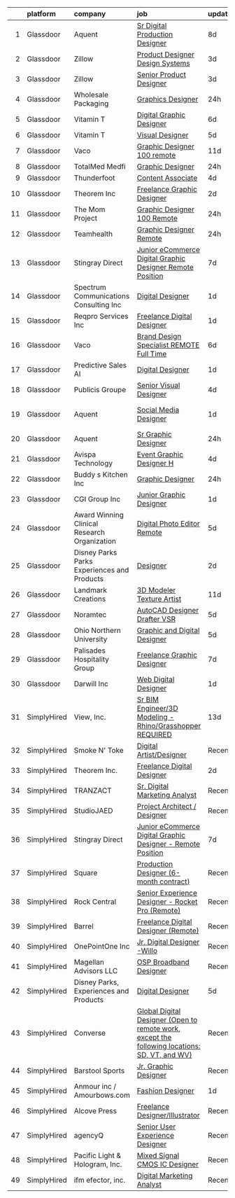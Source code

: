 

|    | platform    | company                                      | job                                                                                                                                                                                                                                                                                                                                                                                                                                                                                                                                                                                                                                                                                                                                                                                                                                                                                                                                                                                                                                                                                                                                                                                                                                                                  | update_time   | location             |
|---:|:------------|:---------------------------------------------|:---------------------------------------------------------------------------------------------------------------------------------------------------------------------------------------------------------------------------------------------------------------------------------------------------------------------------------------------------------------------------------------------------------------------------------------------------------------------------------------------------------------------------------------------------------------------------------------------------------------------------------------------------------------------------------------------------------------------------------------------------------------------------------------------------------------------------------------------------------------------------------------------------------------------------------------------------------------------------------------------------------------------------------------------------------------------------------------------------------------------------------------------------------------------------------------------------------------------------------------------------------------------|:--------------|:---------------------|
|  1 | Glassdoor   | Aquent                                       | [Sr  Digital Production Designer](https://www.glassdoor.com/partner/jobListing.htm?pos=130&ao=1110586&s=58&guid=00000181661f7aeab3fd7341fde3d67c&src=GD_JOB_AD&t=SR&vt=w&cs=1_deea4f3f&cb=1655275748550&jobListingId=1007921832998&cpc=9908D8D4413DBB8A&jrtk=3-0-1g5j1uurhpuuk801-1g5j1uurtii1m800-953cc05058cef521--6NYlbfkN0DMrcEu7yrtATojKJA7cEzGQ3FdRGWLh0CZQInL4ECGI9gD0Wolx9R2EDT7B77c2cSb21UpoZIp8N53jYO_X-sSQvxVN15ojehJN1dVXpIldGr5a5B4sQnNzRre_48jY5vF8_KyfYTpC8Qcjd7G56_hyQ0vkT-j6NlD90R3eOHYbwLNBhELoLmIJ6mpASvju9PAM1KRBznGstMY89GfoNNMJnYufPQfHZUmhqFEGnn5UryuFHeOisyN56IQ7vy_5SpS8gF8EGFPTUa4__ctF_Pjv02cgjuY9pSYl20pncfVBn2p4qFdMmG_K5bZlq4Qcli7H_aHI79ABa6EHSOND3bUtJpQ8p3scMplxQhlOiz001UnFLdKiXJnwUhYAPXHtgVAQFVHdgBwgfz4-CqxPBgTxMu7BHoLiL9CvrYnjz5WBCS3C_cUnv3wYCVHv1mnkjX2YZRs4ietVQ%3D%3D)                                                                                                                                                                                                                                                                                                                                                                                                                                                    | 8d            | Remote               |
|  2 | Glassdoor   | Zillow                                       | [Product Designer  Design Systems](https://www.glassdoor.com/partner/jobListing.htm?pos=115&ao=1110586&s=58&guid=00000181661f7aeab3fd7341fde3d67c&src=GD_JOB_AD&t=SR&vt=w&cs=1_0d92ec69&cb=1655275748548&jobListingId=1007933236075&cpc=F41FEAB56D215062&jrtk=3-0-1g5j1uurhpuuk801-1g5j1uurtii1m800-011a0893a918b1fb--6NYlbfkN0ANMurRYyPEXg08u6OamUd1Mvhk-zhFSGYIZgoJR86UvYL2v6MoUqae-sD5DnU21vo-KQkrM1-nxrgMu7ZC1V04tRcmIkM-s_SFYAMQ6S9JoXSA-FQh8VsK8KsKvvcxWmpJgU6E_bbF80Dim6t-LQronB_Oj0OoKqQszjyeh9vu0g55aD6uH4KAWDOBwfVVZF0I5hsfycl0ZxBrBxvh5xjVKs-LwfxDDaO3GCN5S791FrLPyQQ3u5KeNOzD5LnLTNEr17hGjPipGD7rgGxr5loaj8gOBfwD6bRR9R9XDD6PYSB-ncFmwfuHDteyDC4kI9g4P-1wPIjSY15nahT33-_wEwo--xU4yRnDgWeBU-6FJlwV3019faJS-ht5qrnYsQPMfpXROEQEhDU_ybMSUgDoer7PygIQWsbMWy3j-wdGUP2mvpGZJJqV-aiBM-QghVcsj2kOxhY4hV5ara-MLttaQ5jpqtdwkSZS5wb4iNllaGWn_1DbNYxTINL380auogKlIKWujX7NA9wDR6_9ElaEly4Yma2-mB2ZE8tDSnRPIXFZV3dMN9P1o_sstDJp_1It9v1jUmpHJRwBemFGdLaj51YNjprUlOVpne-jYvWmKZkZA7-q34IdowOkG6pZfJXJHe33IZrcrj8Vz0r-SE0yZxj_D4n4kmiC01FJ1z12LDNj7cq6CPoEuvez_o2M-ZWV-xez0RkJ7FfBea4ruwTK2afSESGD0gamwZ_cTi1MIh2HN9-zk4XK3mAb4vaa_lSjln5ED45yLYskSDfkFiTyQ10TJ0QKTMFtSo-Bz4LeTyHE6WLOhho8oTb1JMNTnVi43uPRFVuWdjTpG30BKo4D95MYkg379ANo3x_dUZI-9kkNSBdkiDTdTeGyr8AqYPU%3D) | 3d            | Remote               |
|  3 | Glassdoor   | Zillow                                       | [Senior Product Designer](https://www.glassdoor.com/partner/jobListing.htm?pos=106&ao=1110586&s=58&guid=00000181661f7aeab3fd7341fde3d67c&src=GD_JOB_AD&t=SR&vt=w&cs=1_328eb6f9&cb=1655275748546&jobListingId=1007933236055&cpc=334ABAF5D42DC775&jrtk=3-0-1g5j1uurhpuuk801-1g5j1uurtii1m800-e496e8acc40d5a6a--6NYlbfkN0ANMurRYyPEXg08u6OamUd1Mvhk-zhFSGYIZgoJR86UvYL2v6MoUqae-sD5DnU21vo-KQkrM1-nxigulcVUp6UcYl08yI5UdNRZZIoboFgVCXFZH-Ur5VCCM-kHCbgkC536mMNcJpfMsoDbDUXEuuapVQkZvN0gLXl-tXLlhyovmK0CKcvIg3DHlqc27iWeisj-E4QDW0CMXl3vfXQ8QDJLfBI6KCiEBsPUsYLN6C0bvWPV0H8MjZoL3fNHDXIpu3psm83ohbaiGTM68rhzfzYV3hXv0cF8zapL23mXHhJYqqcdLu-1_PcA8GsxZld2a3AngU5ukqEzmeIYjHMr1XwJ9RbWxvHqdyxz9qseuESrUUlH-VaNU1L9a4yjxA2g0izxt5PFauXQD43i1AxZgOzmBwsNy5FR6P9zu-vZ_JXBJxXEiCy2oJ4D0F1TZ2T_L7EkJTQfHom9IIJj0SO6AS5IaWjlZihzOB_GKSeda4wDnTq4r_ZESKE0KzELR7bnK0Y4g7voiTqPwRUFwX-iMrKIj9fSEAtpFuJWkcoJJBP80zc1Fx0JEANzPupXK5lUELzPX1PcCahyU-YI4qEji-1Osl93at51ycGuCOkBRZxy6o8zXq9n33WvnToLAGKCiT8ODDlyXGwZ8CYO9MqjPnj6QnL04s4c7Oe58dYALfadIf5gqS2Jmtwl7o_NkERI6i5Dd9YJnhbQ-ea0zMTw0lXi7PfLOAsw-tL6WFsji7ig3n3fvQbgUeMkagHitgTmXyvawnQcZ3iwQ9N-n2hed0jRED_B7TfN9qOjMNwkRQn17GxYl5Icf0f0K_dWK8OfY_x4vTNzDT5l8lRMrlkMl_Dp9tCPwmcqHr4FgMOjpLS1pOxBgRp7Wl3bhfOd_DTpWOU%3D)          | 3d            | Remote               |
|  4 | Glassdoor   | Wholesale Packaging                          | [Graphics Designer](https://www.glassdoor.com/partner/jobListing.htm?pos=104&ao=1110586&s=58&guid=00000181661f7aeab3fd7341fde3d67c&src=GD_JOB_AD&t=SR&vt=w&ea=1&cs=1_f0e9e5a3&cb=1655275748546&jobListingId=1007940301707&cpc=71D4EE06E32D485A&jrtk=3-0-1g5j1uurhpuuk801-1g5j1uurtii1m800-503a9bff55137306--6NYlbfkN0Awap0Ss84xjr4PbLTh_lSRWQtTfyWQ47DnEpNBoAF8LcXbi7sanRT1iM2Na1uhNmpVQkHIfSm2aIfhJKCfeRz63ehLNgn1dbfzJgs5ZXxEd47M496KQAfIWxNdOOl2B9K_QO6xwIyoameBNrWcXHJp59sPOQEpAhfUVzcnbXiy0w_PIxGYYqel0APBBNcalO7K4GFnuSF-4VTTrMvuPTebzu8ydnnsjXwLQn2_9M6FjXuPtkcTlmoE-OwB6p5qFGJN0ZL9Xcqc5WWTVwnD9B_RaT2rzBjrbP6vrt0IIjHfW9tJqYncrHtBACC9gLIEuuvNJVUSjQZSpq3ikUfJ53yUNyzOigYtiRDj_A66KShQ8EgM3S2hqQRPU0CsJBwigBZWg44fMRKraemPUlRA8tf946fIcBVkYRo7hx4Y4Yylji8lg4WeLnpSHLa8Kma25ijgXTz7PEUmOL-iOXRj-ix3_1n783VXNnFm1oWyLykiakU28PYV_2yAfJoPUggxkW2t5DSxUNSavQ%3D%3D)                                                                                                                                                                                                                                                                                                                                                                                             | 24h           | Newark, NJ           |
|  5 | Glassdoor   | Vitamin T                                    | [Digital Graphic Designer](https://www.glassdoor.com/partner/jobListing.htm?pos=125&ao=1110586&s=58&guid=00000181661f7aeab3fd7341fde3d67c&src=GD_JOB_AD&t=SR&vt=w&cs=1_20cccc1b&cb=1655275748549&jobListingId=1007926724963&cpc=6FC5BA77C9A4CD78&jrtk=3-0-1g5j1uurhpuuk801-1g5j1uurtii1m800-fdb8f021593cc339--6NYlbfkN0DMrcEu7yrtATojKJA7cEzGQ3FdRGWLh0CZQInL4ECGI6k5tN82kdM0OKoro5eXmjo0IbV3G3UhsV3k-CkeXa2jzG2OxlfFQOoSKPVr0mipQSu4LFwQStj2nF61fQ7ALeaZ1mF2o0i_3JOCXh220w8xlFybB9KhHIC2zteJebeLt58Il5e_Lnz-1u977tURavXi6ioWhu5Dxg95OCc6u-b69Ae4De_quWMWlidPpC3jyF57wgDZ9_YN4MUCmvYkTMlIttjwB4oOC4Ccdxi3Rblfq86Hrx593zaEueu0dPdrLaLR5O1OaUaWeOKwazJq6B8e9FBuSCd3GywF01hVnJF3iY4wJ65f43R6AC6URhtGd5H8-a3ypXfaGi59w172eCeeJ-XsfVCLqxoXGtum6YlK5WEHLpVAmB81XsUUnTdhVkyzjnp2pqOnDC-V0M5rcB9E7l1juhY4i2S7F0lmNJkrwQGw9RmVKvo%3D)                                                                                                                                                                                                                                                                                                                                                                                                                                         | 6d            | Remote               |
|  6 | Glassdoor   | Vitamin T                                    | [Visual Designer](https://www.glassdoor.com/partner/jobListing.htm?pos=129&ao=1110586&s=58&guid=00000181661f7aeab3fd7341fde3d67c&src=GD_JOB_AD&t=SR&vt=w&cs=1_abea3189&cb=1655275748550&jobListingId=1007930527459&cpc=AC285F3A3ECA6BB0&jrtk=3-0-1g5j1uurhpuuk801-1g5j1uurtii1m800-d8519498b4b33cf0--6NYlbfkN0DMrcEu7yrtATojKJA7cEzGQ3FdRGWLh0CZQInL4ECGI6k5tN82kdM0OKoro5eXmjoTMWZIbl7u2w_3G-0AgWkK9o28OK6nRRyVfT9Ik7OyxkBbbX_YtSkQ1NRnnViWIZLe2vf2pEFm46jGvQJq7AavDzn6CZotzY1UBBCFdcw8wRsxFeaUqF_MyZzAlhfZzWcw1ofYbbMjSvoEYWqKxUV-BSKxiZDnw6uqncjB9FKahrh-1axTBa28xb5rV2Aammsqwy1fLbYHtyudJ1atxdauzipZqGnvz3fScumE-AtKhlzZCjru_Lb5tJB9fq9fmXlknoSV8_aMqVxfe23-zm_ygUjuzpRaAfJE91Ozx2oQXqsDkesJ75LdNoHfUFYzZzWPYNIjjXpgSzDZe9M1LQP37brHrLTL1j_YyWaPxSwhn-yp0aMbYvlT3oedbkrRQ0XKC8f0wPFgUBoNdy8uG4Bt)                                                                                                                                                                                                                                                                                                                                                                                                                                                                | 5d            | Remote               |
|  7 | Glassdoor   | Vaco                                         | [Graphic Designer   100  remote](https://www.glassdoor.com/partner/jobListing.htm?pos=122&ao=1110586&s=58&guid=00000181661f7aeab3fd7341fde3d67c&src=GD_JOB_AD&t=SR&vt=w&ea=1&cs=1_d620e651&cb=1655275748549&jobListingId=1007916376483&cpc=8795CF9063CD573D&jrtk=3-0-1g5j1uurhpuuk801-1g5j1uurtii1m800-08f28e733b05aaab--6NYlbfkN0D_sybMACCpf9B-677oK5j6rPldVB6BlrVvFjO_o-GJZbzuF-qh4PxErFUqfUsv_6vhl0jY5Q-yQPH-iHKHcp_XDbJBS22ZwItoKejFa_j4izDEiupumHMXEFJCGUZZEOt2d_BvevA5K6Uc0H9mlJj2RyN6QL_iHcfzLqKw589fVrR8pTihbEaeP70vSMdkvnVlj5EGyfO53Su2O_U0u8GCPeHIagN3opdxC4oXcE4prN5ABDebBkHw58M7rY0IPcN8m6rNcv2IQN5YmP4o_TwtBYEaEM6kZ38nnRuva0l_yxhslG2QR25OZt4-hNNGPVSWYQY2yObSMGkH2XSkKfVGfkYeYs9Ph7iH63RcJCiNst6Shk_iiz6ei_Qe40esLpvMu5JmxQXdOdakjkZZaUJd1hd5UabLnty2twCEIAyNTergVuO8hGPu4460Ec2C1fy3Pt3NB5K9J8M9XMrjRU3bQP91AsDkrgaavm6rVkF4KpIua5t9blnixMR1Ladsg-XnJ0KAN5Spqi0yJojxzjdjVnKmdCOUD2rnlRa_qtg1KA%3D%3D)                                                                                                                                                                                                                                                                                                                                                | 11d           | Atlanta, GA          |
|  8 | Glassdoor   | TotalMed Medfi                               | [Graphic Designer](https://www.glassdoor.com/partner/jobListing.htm?pos=127&ao=1110586&s=58&guid=00000181661f7aeab3fd7341fde3d67c&src=GD_JOB_AD&t=SR&vt=w&ea=1&cs=1_6c66af71&cb=1655275748550&jobListingId=1007940051033&cpc=451933188B21919D&jrtk=3-0-1g5j1uurhpuuk801-1g5j1uurtii1m800-57ade0afddec43c2--6NYlbfkN0CAbsJB8bju6vp3YzCtcC1o6rQ0eFO1yXn-OHpoI-lP0DaRmu6MITyG7eKv3cg2fC58nFXxunZApxZ8Er_MhaQ4nh7YNu7PvKtkBoJN71Va4D8t95l-CLIuEZDaCK1twhlCeDthrxOZtod5KNkAY60id_jRRrCE0XLa39qPXNpYbUgVKukzl9qTTE37NuC1z0dPsZQJHvQ_1-DyFIC8ERV_MN0En9VVrrw6izOA8pFtWzgVZwdJAuKsUvCMqW8DbRhwBK9wq8tmuMEO906Xxr_IdVZq9cbWJdQQVB5ycqCoSHEWoDi55u6aklpPNhy5YV-8D4jMvjiNu106YRoEUv8gtwAut0WGJ0qt2KqZRjjqmiW7959S_5Oawyr5E7569wYKNMBeCHfOR2rHeirvHqYKniZpaUflU5yVToOiCvSSprXKazTOVdaqLkCfgQ_IBh_i-SfhyezYxvPb-xON2SAsim-xusMbgVuGAPIIEinLDGiooWFHBS5RTv3cJlqTtyPW8kmBJ_cCYQ%3D%3D)                                                                                                                                                                                                                                                                                                                                                                                              | 24h           | Metairie, LA         |
|  9 | Glassdoor   | Thunderfoot                                  | [Content Associate](https://www.glassdoor.com/partner/jobListing.htm?pos=118&ao=1110586&s=58&guid=00000181661f7aeab3fd7341fde3d67c&src=GD_JOB_AD&t=SR&vt=w&cs=1_edc1f60f&cb=1655275748548&jobListingId=1007931841418&cpc=AC285F3A3ECA6BB0&jrtk=3-0-1g5j1uurhpuuk801-1g5j1uurtii1m800-62f42ef99e2d38b9--6NYlbfkN0DADIrViP-jcLMruqjCgkvMksueoTQ5-MUjT6nkJ8WHHdfoPgZB6Geja9A4u2Yji6lcFMqFLd8fExCsSiUyIRb47MsFWqj5NDnXeLDlux2ExDbBztpkOtE771d-PUwHTXJtTg7gkEnKJDfWUSMCYFV6oWrbUYPOWiIu-O-6xKaqZY8HGOxVkujxwiPlWUjjADVc2B67wem-KjUTaSNMrXKzj83jyKPNjkUI0n2EQq1ldzaqEL6fLED6ECEHmzBJdOqwQSt0AsmTpY5FNqicoFIripqDwHeiaRL1Ql0Kvanu5W80RV0xc0G_gWxdlNKiwoq14xlBeo-BJi_xaRf0nmqg2YtsNIvl_yS4Bmpdv7TfTwzS62KJCvIQtvXNJM6x1QDCEnle-kvTfuPvb9OIvchzWU_YiAjmiIf2DHE7ZgsoL3a9jGUMWu5XL2JhdWQutwcvoww9hirvcWM755RbYmFc-LZkhMDJIaWCW4jU-IFs-ASgg9mZZTWf5j1J9X4lF59bwTA_Y2Ksr95klyUyKq-5)                                                                                                                                                                                                                                                                                                                                                                                              | 4d            | Remote               |
| 10 | Glassdoor   | Theorem Inc                                  | [Freelance Graphic Designer](https://www.glassdoor.com/partner/jobListing.htm?pos=109&ao=1110586&s=58&guid=00000181661f7aeab3fd7341fde3d67c&src=GD_JOB_AD&t=SR&vt=w&ea=1&cs=1_9aa1faf3&cb=1655275748547&jobListingId=1007933778137&cpc=654405A9B1E0A9F5&jrtk=3-0-1g5j1uurhpuuk801-1g5j1uurtii1m800-c6f76b686089fad8--6NYlbfkN0AFW8_jy3Exud-3yScDe6C_gOnco_vY6PGUfytLF_4d6EkTCpOAWV-CrHKoiYYLwIqg1l_gI_lcE6Sgc6Z0AbUcjp9OM2Gim2qbKXCOcZaAhiPME1DQ2wZs7zWrQyxgM_WwQXANWvgVEC4Lx131mJzhmPIQ_XinjlxfRdvB2NH3Hgy4UHt9gIwQdv5K2XbsF0UyOIVOJ-8f4PBeDsmDMlmKxSR1MpVUno0Lb1FnXwYGYIBGl1IFUoK2aYzkvoMOqt8fb-QQmSrxxr3aQY9KCzYkn3tdJs0I6-0ndnRzTWnrju-D7Ppkxtlr09I-G7WtKTmGKxK4wHInGmrvkVVSOFynnQ7JqO7Kk34xeWCtShcmf74YfSam8MsYDyYmWvUcbawUwYt8gr8LWQhIj5g3vMY_1wI4G3qVrlABYGg8eyvHpcdtdYIHjY5n4JOkGArTRRDKDXD2r0Xm3fHBGPpVB2HoK9IErhDEaD8rBZMTCqhTqMBm-2-anQQmhiMZSiEbyw8%3D)                                                                                                                                                                                                                                                                                                                                                                                                  | 2d            | Remote               |
| 11 | Glassdoor   | The Mom Project                              | [Graphic Designer  100  Remote ](https://www.glassdoor.com/partner/jobListing.htm?pos=120&ao=1110586&s=58&guid=00000181661f7aeab3fd7341fde3d67c&src=GD_JOB_AD&t=SR&vt=w&cs=1_fd437e6c&cb=1655275748549&jobListingId=1007940424952&cpc=75B6770C194DCF89&jrtk=3-0-1g5j1uurhpuuk801-1g5j1uurtii1m800-ecab62192bda344a--6NYlbfkN0BDp_epf89aHDQhKpPegNJQ_ldQpEFZQsM9OcONMGxWx6pU56EKHF58QjVdAUvn2gWqMEeeReI9LZWLMEOF2Drp28kpDRxzTC8JpuXb68WZBVsK86_8SMZDUkEnb4Icyj636CmhCYply8ksLdatTjfoooIkwx6Oeq26HmdxzVBB4B5r3cNIwOo15xK-zCZaKTMALO3zMVBEMr9l0KEXTgYxuYLdI9kUmWWi68knWvWvVzrq-1jykB3nax25xNLUmhOxm0hmCKoKqG3Xc0D9KrKXZb6p9ys3KWmSXwWM_CywN7gAIbnUwDCFvtdY0XaYiC7BVnv6TyI70_nITsAaSnxtGhRELxu5_UxFjirp4GQLasIijAr3nsy2g1iniW09H2txGja0shsgcersOy1-x6-MNuscwLx_7YrpDcmu0saHD80atGmAlWWomXSD27MJFClGtLrHX0ZEYD9A9a7MurPuYvCWolOdIEsefSJBF7s0VKSAWiJhOLjbF8rMzlfHWZpt5yy2veGWsa7D1gk_Ph-8WsqAC0_l13h0bc9bIa9aPsvGGgOQHYB6JENB_HWPdUQIejD4OuYE_A%3D%3D)                                                                                                                                                                                                                                                                                                                     | 24h           | Remote               |
| 12 | Glassdoor   | Teamhealth                                   | [Graphic Designer   Remote](https://www.glassdoor.com/partner/jobListing.htm?pos=113&ao=1110586&s=58&guid=00000181661f7aeab3fd7341fde3d67c&src=GD_JOB_AD&t=SR&vt=w&cs=1_0e6afca6&cb=1655275748548&jobListingId=1007939772563&cpc=FD1C1DA32C38CFA7&jrtk=3-0-1g5j1uurhpuuk801-1g5j1uurtii1m800-44e5ae7485aa3032--6NYlbfkN0B7JmfrMhpJRSMUlHaLP4NRjF3FJg9cb0WKAV__BHI06IkPPY2OTo0TLZctw764p0EF7EBN3xUex5YquRxeNFP5LFfxTk1sLWOywg3ZNQYw8pyARnZZlMMyR2Q2Qzp228xK0w1E9WbEMa44hiiJaN4k2YgrakggvdLEHOXa6kUBfzfNa5W1-6BwqnoNaWW6_WV34W4Cf1oZkxw06xVkbdtsRFYc9_Qze8re-Tahl11xruiEZibH8Bs4fKdkpQuxYgUpQmEi7qy_aUJVKF3ostoM0mPu3jRQceQ5iX4TtXjbe4GULOdd7aJ8UZdIHI_sozopyN9KEVPfIAvZ0I9Vt5qzli8PkyJMMYdIubGuLigl-lYa194xFhMBUN_tmnnypLSHicwpvVjlZ-2SX6i9m9XdxNO3oVHm7PRMREPvtq03EhZC6iFu7ngwoR6yLUkwFzR_3O_pMntHZF6y9-2xweMfRNvetp-P8Ws2SH-BnHU4TvbZOuw5AxSoUZe2H4NpB1Z792AY2W0oKHcfk4WfIhrjimtOEBvKr59g1FTjA54lx2A4F24SkKHqwLBUlGY3esNEAWoZuZJTVw%3D%3D)                                                                                                                                                                                                                                                                                                                          | 24h           | Remote               |
| 13 | Glassdoor   | Stingray Direct                              | [Junior eCommerce Digital Graphic Designer   Remote Position](https://www.glassdoor.com/partner/jobListing.htm?pos=116&ao=1110586&s=58&guid=00000181661f7aeab3fd7341fde3d67c&src=GD_JOB_AD&t=SR&vt=w&ea=1&cs=1_a37b8676&cb=1655275748549&jobListingId=1007923741709&cpc=451933188B21919D&jrtk=3-0-1g5j1uurhpuuk801-1g5j1uurtii1m800-ca1309b66b79657c--6NYlbfkN0BhFJ8ddqZb8WQY2A-LeqcjzbfYC2yoFcx2RKsEMgWd6jGlCMHeR7ko2nHT3289qBai5XNC1ViXklPT3WNs2_u7ER1JOGWSYvxJxWskRdie3v46bNpVlxKyU1DIVQXhDtzHDF41iu98h4VRwKzPs6k3Veqtu8F_3ZVz8m1fz8iC-3euLieDQOUjgPFw16-zL95J77gHNq724QbgA0NofMC8LnClDutuA2ZVdo24MYByRAzK-oGFUgKKBZGIlgz25iLqh_KuGs-CSxQzv2lqrt1TOSmBfH1uaNh7f1mJRtH8u-SSIFm8pZ3ZscmgZUSx5HU7F0wKoogqxfPzZbz6d29u-jvmyvOK054frDPuHhyK6UgK6B5fR7YHPSiO5rDCIUvJwgMnyq3QHLnnpc7HZ1EObWtbPKmgnoXR5B7gDxGAp7XVi3f3NO4FdQxC8ztOpTKphB86vFNTwQ55d9yc31l7xyxqvA2Nr_aScw3HQ6Cy6H4W2UlIaiakExXvd1fhROwZ2OlT071qm--0el4QP7_d__4LoZD9ZWzpFHsqQPtxXg%3D%3D)                                                                                                                                                                                                                                                                                                                   | 7d            | California           |
| 14 | Glassdoor   | Spectrum Communications   Consulting Inc     | [Digital Designer](https://www.glassdoor.com/partner/jobListing.htm?pos=103&ao=1110586&s=58&guid=00000181661f7aeab3fd7341fde3d67c&src=GD_JOB_AD&t=SR&vt=w&cs=1_51a268ab&cb=1655275748545&jobListingId=1007936882470&cpc=D5E11A5BC695825F&jrtk=3-0-1g5j1uurhpuuk801-1g5j1uurtii1m800-0efd128eb5aed8e0--6NYlbfkN0CEimXm1CJh_E-tHvxPbgZMcbhx6cgdIq9Pr1R0rMl3sU3PcKky83nF7xSMo3nddOn7Ezk0R5wq0xRM4P4Wqw20NJNt1myi9vhduCMlk8eS9Q-2pR7e426Bhv408jU6dwqXU19OX7GZL9-fzLcpxPjkOCfuAbN15nTcseGdJkcZ3XbWz2mdqVvOuzz25VFISDe08s85N8CRkODZvoyu8jArYI1ZtVzsAKrwYSafhbuNFDUehUYgL8xO52Q28UIcz_qUNjS1vF4h_T7ih9b-6XdWs0EwerxBo2cx1QmY_rGLisfR-ZFPy-HlblHPORPymXHb7U9kZ2YbOp4-CAKs_IlBPo35SktjfX3azAWBzVT5cSd-57hM_M45yxbu2juXmG3fJDqlef_qmwbAgmagtaclOwzMl93SAmkdpONzdtwNaLxC7Osgx9e_Q3hcasFD-9006x69F4DiGx0kczXGk1Tqkn7kwRxWB6Td3mN8KsOGeGIDAqaLr6009dnSk2pxYA_1nPzK_tFcDQ%3D%3D)                                                                                                                                                                                                                                                                                                                                                                                                   | 1d            | Chicago, IL          |
| 15 | Glassdoor   | Reqpro Services Inc                          | [Freelance Digital Designer](https://www.glassdoor.com/partner/jobListing.htm?pos=121&ao=1110586&s=58&guid=00000181661f7aeab3fd7341fde3d67c&src=GD_JOB_AD&t=SR&vt=w&ea=1&cs=1_0805c47b&cb=1655275748549&jobListingId=1007936509793&cpc=8795CF9063CD573D&jrtk=3-0-1g5j1uurhpuuk801-1g5j1uurtii1m800-2809ed0dd3dfc043--6NYlbfkN0BgQNY-6EGSodwqTnD--ruyjs70KAjc-sVn4TBkbPXfZNINp6exhM_vKTvQAbBALpc2_iGDvT7qg898YXccEJzx-PlcJWt4TcyvOh-OQqMHVsBOjGYJdfaOvjlyCh4_0qZzMdgX8IXYFt80-NR72RurGj3rFv8OMayZXU-rQHpdx_FoeUValG_IDWMBe4u7KTSPwMWgW7OQOdkCrCeQ7H06PZHTORssneI6HtUXI3taiZjQra65qHRslWJ0fr7GXE_zER5sdSAlHsmIL3FmC6LvKRQlTFSd686BxR5xaJ4BDG692n4OEAJoRQ_qlNwHURsww34nQm5wMxowNlsGGG6nQ1LQ8nifljTcY3fhTM1pWpKX_Qotg_cN0TZr1G1hB8yZ21JHDyVH5HAM3hUrKAG6OSrVc1Lh_TNxqO4r1Oc0l3P3ZrSjCDUdSZbvZ9SNEfhKCW0bhw5nvwqEXJ0ZBAEwN5vs4SObt3nDAZiNI6m7tQNno4KLLTaU)                                                                                                                                                                                                                                                                                                                                                                                                                | 1d            | New York, NY         |
| 16 | Glassdoor   | Vaco                                         | [Brand Design Specialist   REMOTE   Full Time  ](https://www.glassdoor.com/partner/jobListing.htm?pos=126&ao=1110586&s=58&guid=00000181661f7aeab3fd7341fde3d67c&src=GD_JOB_AD&t=SR&vt=w&ea=1&cs=1_5dd60b44&cb=1655275748550&jobListingId=1007926369120&cpc=8795CF9063CD573D&jrtk=3-0-1g5j1uurhpuuk801-1g5j1uurtii1m800-8db624066fad989f--6NYlbfkN0D_sybMACCpf9B-677oK5j6rPldVB6BlrVvFjO_o-GJZbzuF-qh4PxErFUqfUsv_6uWvV2Qzi5qMWJrZ8tieZusIWtdsHB_VYPB58y5ulHZwgZe1ZZq-hbVmFqxb6q7D772AX_I4soEUlkpDCc_zLhQclUY2m0_6tbgxpI5zBOcdYlS5kdTJlRnHFoEvZhNgy0-7zbcev13gjlOny-ZXI497gSafx_P3sa59Ha9p4rDDNttRn4cr71vyjXbMJdaBJwLtKLh5Uuq8AcTmXtDvQAN51qgbl9AJep1Q1MQX3yS7ySjnHTnlQC5yqRfRPDFIf6vyiP5cvi2r0aeVw1ynTOxQ1ttwgh7-zQOKe2f2NM5wXhj9kU5YcLshqPsIjo7KQVe57kKqpr-1tPXTscv3Vo8BkOwScfCkfVqi2PfwX67rteKDVErUQlFuiSIPtFx6mtLLwmElDhdeeCMOp94EFVVPtKimcL-MxSdJPXUcPT1W99mvRGQkOfbqSy-whLlZCcodwVN9Qh5l9GaB2W3ZXGQV59tgTIsyiztp_BrYZ8-7A%3D%3D)                                                                                                                                                                                                                                                                                                                                | 6d            | Atlanta, GA          |
| 17 | Glassdoor   | Predictive Sales AI                          | [Digital Designer](https://www.glassdoor.com/partner/jobListing.htm?pos=101&ao=1110586&s=58&guid=00000181661f7aeab3fd7341fde3d67c&src=GD_JOB_AD&t=SR&vt=w&cs=1_a169cf17&cb=1655275748545&jobListingId=1007936109806&cpc=2D7C0A6E6C3FD466&jrtk=3-0-1g5j1uurhpuuk801-1g5j1uurtii1m800-3d7d0082209389be--6NYlbfkN0CEimXm1CJh_E-tHvxPbgZMcbhx6cgdIq9Pr1R0rMl3sU3PcKky83nFlr7_-N0QMhZoM8KMwa9VSysUJR9MsQy4DZHjAFSZQcPOsxHovme5KBYSach_Q4wWwPlcvZ1qda028uxgHzlNO-Igyq-aPdhIMpP8eep6xW37Zvftt03Hl7StxY5E6jnpkGIaT3HD1xVIC9w73mNDgvhfd4DaexbzuDTtl-9fh7Ti9QqI7ff9od9dJT95vXMMJB9PEZgfRhzuieiM-58kLN6GtdYxDr2MrAWM3CSasjNXfoCFZqB4XQID_GFNgGSwhFMEUGXG6O5lDlKjsKgYyRf2ttM-mc4xI9V86GhmvGKc9qbaGCMHqOgNVR7TdlQkzGuogjDREsWt0GdcAhXU6ane3iVuGADEal4hA_K1I-kDqlSYyj6dOsei1_hrmkdp492EbJTFJsYESbuTqheK6wEEgsz2-E2ZydZeh2stWuegLuMdFy_BxZKdsHJ3S12j8_9-36-kYVIAhKBSebxb8__INHCV4LkmyVa6ME8SealGyjt5uky6BfYpUhh01moVGSLQOzlnLZaUir_9CCJa_Q%3D%3D)                                                                                                                                                                                                                                                                                                                                   | 1d            | Chicago, IL          |
| 18 | Glassdoor   | Publicis Groupe                              | [Senior Visual Designer](https://www.glassdoor.com/partner/jobListing.htm?pos=119&ao=1110586&s=58&guid=00000181661f7aeab3fd7341fde3d67c&src=GD_JOB_AD&t=SR&vt=w&cs=1_52cfa970&cb=1655275748548&jobListingId=1007931990830&cpc=B076152010A3B66C&jrtk=3-0-1g5j1uurhpuuk801-1g5j1uurtii1m800-200b0b7e09093512--6NYlbfkN0D_XFSRfOpY7hhzl86VUrgfgdzYRVdqdkK81Ka1OFk9uvbkATakQEdFwrYHTgh9OVz712v7yAXo1OJaMfwI1HwFr8tlHOwRmShCRekn71ZVCw1HwcjkupCcdoGKZMJQb9yZHtIjXC-_2BCOvVNR4Oi8sUBlrYoyT4pTX3iw3_JejVNxofy9PAv3rG3M2qULwuwR2zWb7aBUyj4QW11QuQYn5eSDvxtf3Qvho21RJx9aHXVmGUn4hTMET-OyudbZrqMZWJIq5hF2VZccVyViWaUZ_ApUAYPy3SGnFHbq5cxDeibST95FF9NCzCSG88MZvxKSlJWbo6w-gr5DQUNmcHlgKKKG95Dp_hkCA6mbxsnb8GaDB5a57Z_mmnGDK0BPnGnAf4JosEjBawuF4_x3UZ281KBUhzPG85iLneMYDgZ0LHeZgfCUY5D5UZLYWzhUU1FrIyDG_pcsLellCa6QI4622iA2BAJ9Vo0Zt7bi2Tv-Z8zgoo0xWfxx2lZgzNfhk5nZLwA36dsN4eHSL3Sx3InK7ubza-2QNw4dSCrgOjxjfWttAPSgLMzTXQfkQZgkbFgWr191fKX7Gw%3D%3D)                                                                                                                                                                                                                                                                                                                             | 4d            | New York, NY         |
| 19 | Glassdoor   | Aquent                                       | [Social Media Designer](https://www.glassdoor.com/partner/jobListing.htm?pos=128&ao=1110586&s=58&guid=00000181661f7aeab3fd7341fde3d67c&src=GD_JOB_AD&t=SR&vt=w&cs=1_ba0b1cdf&cb=1655275748550&jobListingId=1007937239680&cpc=FA84DF7EA1EC2398&jrtk=3-0-1g5j1uurhpuuk801-1g5j1uurtii1m800-5215ab9fc74733f5--6NYlbfkN0DMrcEu7yrtATojKJA7cEzGQ3FdRGWLh0CZQInL4ECGI9gD0Wolx9R2v-Aex0-GK05tfZ_Gp0ucJrPKPKimvs_6928_ZJYzUyQ50TkDthhVNDfdM8LD0QJ3yo-_zS8JuMpiWQcZMuHprbLSkN5BBPv8KMhSKYxr3tXzWuguY3g2Tg2L4XoHtWBdrmJp4s9LHpritvguOz3_DKX5HZVJmky2cvRAXznqzl_gUsbaVyCgNkD0qPyx_OwXSU9MdYW8NNgwX4xc-bp31cBcmxXTStN9n6Qe-8sekNj1ostz2NhJ-kvDBYhJRvd83eu07g3S7RPpA38pldPeQIichUTwj2kvUlyRAaV3KYuaVcPs1RPA792n3-K4p5zT7SxZj12lx10NYtIH1Lx0TBDDj570bZf9k83DJ5c3aolzbNL2kNSJefwVzQ4MnIoqGbhhYXvrthQ78VMdawSeBg%3D%3D)                                                                                                                                                                                                                                                                                                                                                                                                                                                              | 1d            | San Francisco, CA    |
| 20 | Glassdoor   | Aquent                                       | [Sr  Graphic Designer](https://www.glassdoor.com/partner/jobListing.htm?pos=124&ao=1110586&s=58&guid=00000181661f7aeab3fd7341fde3d67c&src=GD_JOB_AD&t=SR&vt=w&cs=1_d46dae75&cb=1655275748549&jobListingId=1007940168729&cpc=6FC5BA77C9A4CD78&jrtk=3-0-1g5j1uurhpuuk801-1g5j1uurtii1m800-598967756ba94ddc--6NYlbfkN0DMrcEu7yrtATojKJA7cEzGQ3FdRGWLh0CZQInL4ECGI9gD0Wolx9R2EDT7B77c2cRZkYx-wKnyhquMKDIyhS8rOt7lOAhFDqR0mVm0xJxbbSGWT4IZxyYjPH4x2ViNQCn4kmbTRKv_tBKcGZPZ6rWF0p4zIHNSEVS4nJ6NOA_4RiDm0-OnVNeR8pJgrCwVV-lPiG7j1-z1I7RRy-aHSL7auQdIDKM34C6_YGBhnPohhI18zNeNBYbUNRtkGhcP7vwEEUntqieqEhJs2kvOpiPypE-dhCMiheTZSGL-2MaIKZB0B7LNonTcYQ3sm0XtaobZiVRogXXbXH-MYXSAugpS0leiqiReboh7oL6Z85zjWTCjqH2KmPbeXls6owVbqeiBqK7xQDQ7iO0ysDHCW_m0e8u1VAODFsPKtJoOMoNf_cK7uNWCCgPPogbwqc61ozdoUoMyK-xBkTC6tkbSZdND)                                                                                                                                                                                                                                                                                                                                                                                                                                                           | 24h           | Remote               |
| 21 | Glassdoor   | Avispa Technology                            | [Event Graphic Designer  H ](https://www.glassdoor.com/partner/jobListing.htm?pos=123&ao=1110586&s=58&guid=00000181661f7aeab3fd7341fde3d67c&src=GD_JOB_AD&t=SR&vt=w&ea=1&cs=1_caf3ae49&cb=1655275748549&jobListingId=1007932633610&cpc=1160948BCBA38B5B&jrtk=3-0-1g5j1uurhpuuk801-1g5j1uurtii1m800-fa87bce38961c020--6NYlbfkN0Dj2d0qKPEJP0fpBViK7V-TZwXvjpwqshPgAnSSx4qW-KrhPkyDM9HZN_F8jkueVASXz2uduGYmpr9FlbSlhVRmHW9VMWXWdMTef1EY0-ktRyLRowbEEITWi24dCrizAThdEl34-0pVtuXUANKdbflxngBuYBuQdEFh6KtshBSTCTGG-XBi-eutquiSEDUbruOuEklUj5kYq3MAd6olpYJz4BwTWWYy9Hdo9IPZ_28D_noYGV8i-Mwf_7_AFhAnLheIHJhCO1uz8qe-rUpYMb9bRQhusBVyLDf09raxMMNq7uUUq-VSLZW4U8EXcCN4Boj5am-u2k61qkgPaS9uEzEj-dpdQ4zYY_PvRviHtMwV6umlSnNPa0yM4DT-sEqlYpDKs8_V_xMDBGtthU_kYfScZvSqO8bqxq7guxgHuOoTE7gEXRtos7Tt_qB8UKUyjLfyFpHJgugHyE4hVvqsvVoe)                                                                                                                                                                                                                                                                                                                                                                                                                                                | 4d            | Pleasanton, CA       |
| 22 | Glassdoor   | Buddy s Kitchen  Inc                         | [Graphic Designer](https://www.glassdoor.com/partner/jobListing.htm?pos=108&ao=1110586&s=58&guid=00000181661f7aeab3fd7341fde3d67c&src=GD_JOB_AD&t=SR&vt=w&ea=1&cs=1_c69119d6&cb=1655275748547&jobListingId=1007939689192&cpc=F5E96E35A1725171&jrtk=3-0-1g5j1uurhpuuk801-1g5j1uurtii1m800-d26d1002ac550ca9--6NYlbfkN0CS9GhsUAubabVnumBo8NVLbepmVN4kTvCU_c4IbiyxuxCCPdrIdme62bL1lZx1i-tkRgySvUU7RPP15wd-PeDD5BhndDAnuYVrk6xzuIPvDjKmCiGP6TimpU7snlwjqowHQtxbJPUtv8gBdKoSTKEGHg6aUvKLCBo6ymgveNSblu9ym0_L3HOVCJ8OGlNU96XNCN29tBloVakobrhimrI43f_7OpNkBP9f-Ot9kHyW5SV-6qNcHu-CrTT77WLaSBFWMSs-PzTY1-FBc6gqKTliiA-eFlIPLU3nFJdXrJ5coYMdwbotFsfzI4-Yhb1ATdCZBJ7w1iscLazpVHGuqObm2yU6gXy0T-R_vJARfKdbZK5YiCxUuvp932T16Zvm6mKCUycKwPsNZQkik9hYjyVhTelExIUWHuEDwd1bFPwN7P51OiSyraNRnj_52B5GUJ3B1g1ATxTO_PeisNKtVUb1Ds6Bc3txfee4I_nshHDqJS-qTj9qMLFzoy390ijbukA%3D)                                                                                                                                                                                                                                                                                                                                                                                                            | 24h           | Remote               |
| 23 | Glassdoor   | CGI Group  Inc                               | [Junior Graphic Designer](https://www.glassdoor.com/partner/jobListing.htm?pos=112&ao=1110586&s=58&guid=00000181661f7aeab3fd7341fde3d67c&src=GD_JOB_AD&t=SR&vt=w&cs=1_892877b7&cb=1655275748547&jobListingId=1007936444215&cpc=F4EED0218A761C36&jrtk=3-0-1g5j1uurhpuuk801-1g5j1uurtii1m800-2b5909ae49bb43f8--6NYlbfkN0CmPt6JXytAhZscz-5ZOP53MMQ49Xi4hmwETo1lvmuAlTU8vZDiHq8TANo4TpJtu6V5BvtbAjljC8iCdRFJD4Ye89otX9TPsWfqPVek2mArkbTyplUuq-HQSrrb9ayP7CjojZqlGJNloCdbnv5CCkvpm6cDMD5wnGdRG8oEce7G5BRW6BI8wm90wJysuk7N-CIOxaaKd0NsJyq8W2P8QY8EdaJ_JuKMVuh66L_vI9B6YmhU3ggbBcdmCpkSutd5r88ZvhWX6Sjw76I601JUVh8bY_3-3KC9OpAGlfadOlrbjV92VxrsCiWKbr9Qchc43U_Da_HU0YjNoGTelSeHlJbg5JLYcV0tMpPShyIbpCaiq3wKT4Pkb_3iIilx9JyYZJINZ57VI38Eeo0aoP9pc_0pdctV1dx_O2UX3eqHOe6yYnfn0VCpNuQ0U_1PXzAduZWo_7nAVXTsGdTO97CxlCw6KBhqhWsQiSBuxIioAwL8VADzg761QJk0KAEVX3G3vPNv9yd8NwloWurVRO5hBlOoNXOCtLDIp7Y0QQrPzR6KqkzEKKcvk4UpS8BJA8YceQk%3D)                                                                                                                                                                                                                                                                                                                                          | 1d            | Fairfax, VA          |
| 24 | Glassdoor   | Award Winning Clinical Research Organization | [Digital Photo Editor  Remote](https://www.glassdoor.com/partner/jobListing.htm?pos=105&ao=1110586&s=58&guid=00000181661f7aeab3fd7341fde3d67c&src=GD_JOB_AD&t=SR&vt=w&ea=1&cs=1_b316c8c3&cb=1655275748546&jobListingId=1007929812117&cpc=6945AE2F4B03E059&jrtk=3-0-1g5j1uurhpuuk801-1g5j1uurtii1m800-4ab914fe9358335e--6NYlbfkN0AFCFO55fpwWo6oa9JKI3JcI2oWVPcccBj9Y6s5O2226Dvh15T1RmiKUF6Bkk2Tk4Z1zj08VMb-cWy29wLjmyI7fihmKbSatpEK4saQtmXgJ0a1cT3hXEwRAwTzvYn-bicy5FSbgjaBAz7orn_2cP01uBNT3nLvHg1xnfnO1hV3qII3BK0ZjWZvncapP0uPHzqbIqRNkd3_qEHRr03rBjS4Lo-AMaalFjjzLvXKaeyM6j0xaA8eBotd2DRgKN7Qi1YgbQEcFi0s5BDF6wxM66jiLfk63_wlPe1WQvC91VjUCh9FbuX2hpYXC8Jd3Gcvg2vXHxaJYlhFrrtEALljG1MaH6UiABeqt9FydGZR1FTgYNzmYOp7Q7fb1VwoEuA2RsQbwQLMI1MY6SE2h4sDQYB1A9N_LgU_syqauZpNW_w55d_Kc0lrGzXCtywWfrW2F8wQCoxAsw8yah0eGhTgrcyuDBrWbf7p6O6HwaX9qZvDux4aaXSjs5UzCB3RAynuuXi7KLDCOKQLdfLiVfYmiNL_)                                                                                                                                                                                                                                                                                                                                                                              | 5d            | Remote               |
| 25 | Glassdoor   | Disney Parks Parks  Experiences and Products | [Designer](https://www.glassdoor.com/partner/jobListing.htm?pos=110&ao=1110586&s=58&guid=00000181661f7aeab3fd7341fde3d67c&src=GD_JOB_AD&t=SR&vt=w&cs=1_bb664f53&cb=1655275748547&jobListingId=1007934377166&cpc=FB7E4A1762AE5BEC&jrtk=3-0-1g5j1uurhpuuk801-1g5j1uurtii1m800-6c0291a21631692e--6NYlbfkN0DAFTyt7pbDCC2JPO79CSdi1dIb81yjczP5qsKcZIxgiRd1qisRd4re16D_VG3-wzW7qMk83DrT4_NmZDEIbrW_RSoeBgn9BIYZ1F6Dqy_w8MZwg7YFa-zoLYptY8NYZA_XSnLP6XYTyyDsbst10N0_KIgJyVEqGzR2PejKyaA7gA5tzp7SImWCW7aKty6mNcoqlxX31d-8XyIRhx5Y1B1Ffve6ILbAtXbYOhkJU4af-3BJLSuXrHyBUghInPWV-6htF1iot2-LvkIIWM9w7ttMPI5NCGG-CQYbCrRuDnPVMM0yty4fzoUthqGEywwf_fE50sQVJpLL7-tW6AWhuM28Hs4DMkXSsE4YMJruxX3FFrkrppSnVqSwqpPgS9iACSNMQnilfa3bzf7w-29ekO2zmsr0P67t7eIknrrYQ3tK_umEAwQeoCCBfXutn7LoSF9dpMBoCB2Vow%3D%3D)                                                                                                                                                                                                                                                                                                                                                                                                                                                                           | 2d            | Trimble, MO          |
| 26 | Glassdoor   | Landmark Creations                           | [3D Modeler   Texture Artist](https://www.glassdoor.com/partner/jobListing.htm?pos=111&ao=1110586&s=58&guid=00000181661f7aeab3fd7341fde3d67c&src=GD_JOB_AD&t=SR&vt=w&ea=1&cs=1_3c57bb28&cb=1655275748548&jobListingId=1007916460431&cpc=BAEB662971763A76&jrtk=3-0-1g5j1uurhpuuk801-1g5j1uurtii1m800-9812aedea1a70628--6NYlbfkN0BaiSqzbBllinSSxAjk_JEgYkN4UpkwTQomeSoEigJEZp6Gp4r860JxzrUnom1oRDzmVlLapL3n0NfWKOXicnnd2vfxlZF1G4eAZv_8Q53quySZFEJbQkAzDxGVv37diVlkuqh_7VVwQF_DyA0kYoxwJB-Ehdyrlt9rl0oRSMzE6fp2Cwlij3xr9B8YEnG8E1H8KwQGN2ILJNDLM9pmBVVwit1vkiGAJYOtn4cUiNVbAbLG0yAEll7xPcvUoh3tL88CoHYJ6VRU0d5rrE86h2tDEKA_3IwA3TsOq0YNbUfVd2UF-EcNO4_fcVjRaQfLR42J3Gji2pe1KpKG-PoB4y7H-yia3vakILMcEnXoX-xIKKQZFEDfWlp8MQcZ8lUB9mS-W_7tnOHAmqqzKwpwCeueAf2i8sa4NpSQdAFX0UfCrkAReV-5o6Q0t1gFuuckWBI3n0cROXZY45Wi3iiSvSZ_FyOBRDLnjW5eY_3RahItqy1F9pMRwIS-l06r_T6a29I%3D)                                                                                                                                                                                                                                                                                                                                                                                                 | 11d           | Bloomington, MN      |
| 27 | Glassdoor   | Noramtec                                     | [AutoCAD Designer Drafter   VSR](https://www.glassdoor.com/partner/jobListing.htm?pos=107&ao=1110586&s=58&guid=00000181661f7aeab3fd7341fde3d67c&src=GD_JOB_AD&t=SR&vt=w&ea=1&cs=1_10295733&cb=1655275748546&jobListingId=1007929193786&cpc=F1F9710DED3F09F8&jrtk=3-0-1g5j1uurhpuuk801-1g5j1uurtii1m800-24d306503cd7aa7b--6NYlbfkN0DP5iA7rczblxWEmgIPMCbtpntgjKYhcofeH2wrZYmOPqkjhZQvSyVW_dxwzepuYH4z8uDNBdq7ey1PGB2uS1p7ZpflBUbLQIxvDF_9kfmUzXmdmhouI-Zjz5KA0RH4CP5DnsAUyotAobz8s-uMXAiqqjH4e-20arwLlGVmktMnWNHjaymAJaf_mjR44ADSw9EXCgE871qVxXmSnvLN3GP6SiG-JiDf7lZjiJm0_XLZjILEfRjjOUxWnN0AzyxtD-9pEi3f-R67um9vuDoXn6kN8ggcWozWSMLupwIX1byjs-fb1J79imY1xFV-hIlmsxBXBTofDZMEFyjxFVXunvincEJE4bT_-aPNB5STo_luQv_DrJvGCc0dw5QdF1fiQ6fIPTkhoQWn-7YpTt8orOCZ6H3d-xI1GOVjKtoQXCOy3rgi1C8fpaw2h5SFwlrxnVtia7cVU37fvNfdl9zOiBov-WJaI-8wnmAf2eP7wPIAdBO1H_hJffEO1H2OkISFv5vmsGRLQY7GKuw5xS1ETnrA6go2iFIX6vc%3D)                                                                                                                                                                                                                                                                                                                                                              | 5d            | Plainville, CT       |
| 28 | Glassdoor   | Ohio Northern University                     | [Graphic and Digital Designer](https://www.glassdoor.com/partner/jobListing.htm?pos=102&ao=1110586&s=58&guid=00000181661f7aeab3fd7341fde3d67c&src=GD_JOB_AD&t=SR&vt=w&cs=1_d88faeb4&cb=1655275748545&jobListingId=1007929702602&cpc=C7B353C740A8E4D0&jrtk=3-0-1g5j1uurhpuuk801-1g5j1uurtii1m800-67f50c84ac550faf--6NYlbfkN0CL63aioA1SaoB0GgqPQ_RqRqbtnG3m1o0WbEmH7ZwtnCIL8zVPcSljMuDetbDeVLEo-RMnELe1gA8YaUKhzTf4LStZwe3uXp4Bc3QhXb4EtkoMTUWmQN7S_WCAz4lMLo0tY6qOprw9U1Xt2UtgnUbexmE_H2506xB9oFJCxbGjOpe8D1uODPSjrsqSK94ogpzMB69SEFM3nKiSUNOheLYLmLda1EkLCXWBeJBsGE7yTp5ltFPKTBRR42mD6tS4R87U3NKahh8nPFPYQwmyep58OA2_Yr-DpVNHqgBkN9uESQ0DFBXCMvye6wGM7qZES6d5CbKuEpAnKhpOZ3yK8h8XYQh3UWcCYWyBFgc1WHdowO1epRMxh9aIG3YOfwJbBW_visCO0Xe59jqPvoGoYGL-eSuHjw7qmtHFScAYWRAdk_kUaAsi3OjF98gsqGjwUehzpF656KPMPh_tdun_HSQIQkkBbrnlpyopILAQkDe9E9ppBE7ydZoeNBqfaywVd-hcjb8egeQ_AF9s9IMfdrh17QBHyYDdZp4%3D)                                                                                                                                                                                                                                                                                                                                                                     | 5d            | Ada, OH              |
| 29 | Glassdoor   | Palisades Hospitality Group                  | [Freelance Graphic Designer](https://www.glassdoor.com/partner/jobListing.htm?pos=117&ao=1110586&s=58&guid=00000181661f7aeab3fd7341fde3d67c&src=GD_JOB_AD&t=SR&vt=w&ea=1&cs=1_fe30fff6&cb=1655275748549&jobListingId=1007924335698&cpc=8795CF9063CD573D&jrtk=3-0-1g5j1uurhpuuk801-1g5j1uurtii1m800-b405e2b8cd644ee1--6NYlbfkN0D-dciPH9-XlgGA_QM7HOrLqMY4F-XGjrsbE9eoo8PYvzP2YlhXXoN_7sRlTygH8jXsHW9AhhAerFGXSZzjzXUL-2FMcYLGfFffhRGLPR6A8Cxyaq-mxTzdhVDhKA4ZrfrYplTarPFPEoWbiFJaS0BgSMr4lpI52QJ-872kShdPl5U3VQOKBkvAVJDfmwkKnyMDXkGeEnoEUBOP-sCWk3wI1zkLMlDZkcTNrgtSRV1q3uaGuvBYaNvSrWrbjmW6VG2sp4ikcUd72obo0yH-9ErFqI5oSoPqkBkcQ6rQM_YDOjK-y-mY2jQk7A2FoY-CD_TUPpOnA_zUAM_ANhoKGgPE0v9FHLT_uaJ89u4wU5lj5f2KKi9ccpHxpFxnigSyVO86SZEICh2Bh-Uww2hLfMhRXLOULgLNA3JlDKgQAHAg-SfeMA39J6J7Ns7PBX1FiNeUB3GgHkSK4jAz6pPqMDalbORO1FgEA5NdqVUF7Sz_4iQlhJaQUtsMO_N1djX77hY%3D)                                                                                                                                                                                                                                                                                                                                                                                                  | 7d            | Remote               |
| 30 | Glassdoor   | Darwill  Inc                                 | [Web   Digital Designer](https://www.glassdoor.com/partner/jobListing.htm?pos=114&ao=1110586&s=58&guid=00000181661f7aeab3fd7341fde3d67c&src=GD_JOB_AD&t=SR&vt=w&ea=1&cs=1_1e6e6865&cb=1655275748548&jobListingId=1007936508722&cpc=9DC6E4D8324653EE&jrtk=3-0-1g5j1uurhpuuk801-1g5j1uurtii1m800-2179a8a5c8775ea3--6NYlbfkN0DypsFCypmbktVAPctVJ0kAfYeY4YBFD0h2s1GcwVYkexFmcvFepw1rLer4weyz2MsI_Go5NYxvC8MNULC3eg5_kev1jhrWdaAXupmLKdB0mTm9xgKgwyzlnhpCZf7tAviSn6j3C2PvcYwdCsHPtHnHyx03xw2SOLN6GG51c7ZUiOiW9xta1L3QO6agJqkRtq3Vl60z1LU9iLGxxJZemUqi_y-kt41kXN_70o_Ed31Uj2s-ldkJ9zQHpn1uhcjQNRCoIMaJGZnuYfMmET2IJP_tR4XdrE-10Cn3JyUNBKkVZWW_wZ9zKOl3wY2iiM_Mcss1VFrHgf-hisLkISROZWv9Jcvy3avCAPE4QFPDvSag5OBAMW_M_9ISRgNDOsWdVIwJYe5j6Riy_Gdpe6k0JzVKUBKpCjNS21__TJrkuSUZzi2Sr9kg46CSS3C0OKEyq3j9-fgNEBjpn4csaTHcsuTosEnFuhtdvTBEG--WKVPQM6UC3oygG0JQWXkMknvX5zAymAcjzM-wpA%3D%3D)                                                                                                                                                                                                                                                                                                                                                                                        | 1d            | Oakbrook Terrace, IL |
| 31 | SimplyHired | View, Inc.                                   | [Sr BIM Engineer/3D Modeling - Rhino/Grasshopper REQUIRED](https://www.simplyhired.com/job/r-EMDI_VtGPS56wqXDwIvVVf9Wc0_fV24JlkHogXp_SHsFRKSxtw7Q?q=digital+designer)                                                                                                                                                                                                                                                                                                                                                                                                                                                                                                                                                                                                                                                                                                                                                                                                                                                                                                                                                                                                                                                                                                | 13d           | Milpitas, CA         |
| 32 | SimplyHired | Smoke N' Toke                                | [Digital Artist/Designer](https://www.simplyhired.com/job/Tu4pSeguLPVhaIZTneVgUQydFdy2yC9TOE3ilWDHvg9gwyjUL6vNmA?q=digital+designer)                                                                                                                                                                                                                                                                                                                                                                                                                                                                                                                                                                                                                                                                                                                                                                                                                                                                                                                                                                                                                                                                                                                                 | Recently      | Remote               |
| 33 | SimplyHired | Theorem Inc.                                 | [Freelance Digital Designer](https://www.simplyhired.com/job/56lGdsd0NT_PxZyUFNh70kqoWHzzVt-FPe0mlhIYe9ffGxtFEGziRw?q=digital+designer)                                                                                                                                                                                                                                                                                                                                                                                                                                                                                                                                                                                                                                                                                                                                                                                                                                                                                                                                                                                                                                                                                                                              | 2d            | Remote               |
| 34 | SimplyHired | TRANZACT                                     | [Sr. Digital Marketing Analyst](https://www.simplyhired.com/job/gId9Y6iIhYLaSYzIdbXZtRFMQbI01MN_WW4dKtIZImyjR2lZDHRKUg?q=digital+designer)                                                                                                                                                                                                                                                                                                                                                                                                                                                                                                                                                                                                                                                                                                                                                                                                                                                                                                                                                                                                                                                                                                                           | Recently      | Raleigh, NC          |
| 35 | SimplyHired | StudioJAED                                   | [Project Architect / Designer](https://www.simplyhired.com/job/E-HzEN9O91sVFmIw_88Xpqt6iGVvKIkQOljpRsj8Ci9Yr0o6FH8Whg?q=digital+designer)                                                                                                                                                                                                                                                                                                                                                                                                                                                                                                                                                                                                                                                                                                                                                                                                                                                                                                                                                                                                                                                                                                                            | Recently      | Providence, RI       |
| 36 | SimplyHired | Stingray Direct                              | [Junior eCommerce Digital Graphic Designer - Remote Position](https://www.simplyhired.com/job/LGcJ4dQ8BTX9jDnZmeyDSdhovG888IpD0lXhC8BRqbV7Ct_GDQJlYA?q=digital+designer)                                                                                                                                                                                                                                                                                                                                                                                                                                                                                                                                                                                                                                                                                                                                                                                                                                                                                                                                                                                                                                                                                             | 7d            | California           |
| 37 | SimplyHired | Square                                       | [Production Designer (6-month contract)](https://www.simplyhired.com/job/UiHG-yID_JENfycKG9Bbsff_A5GGS9H3eIjuqxWG2HSsOPHDoFW2vA?q=digital+designer)                                                                                                                                                                                                                                                                                                                                                                                                                                                                                                                                                                                                                                                                                                                                                                                                                                                                                                                                                                                                                                                                                                                  | Recently      | Remote               |
| 38 | SimplyHired | Rock Central                                 | [Senior Experience Designer - Rocket Pro (Remote)](https://www.simplyhired.com/job/WFOQFrw2mphynW-NsIpy91iE8xWR5Lm0fNy65Uhq_2M__KiA2xz0ow?q=digital+designer)                                                                                                                                                                                                                                                                                                                                                                                                                                                                                                                                                                                                                                                                                                                                                                                                                                                                                                                                                                                                                                                                                                        | Recently      | Detroit, MI          |
| 39 | SimplyHired | Barrel                                       | [Freelance Digital Designer (Remote)](https://www.simplyhired.com/job/MGCRyov2xQUwFvyeVPo3X_2Pkf0su8Z9hur-fJBiZu61-G3q25sc8g?q=digital+designer)                                                                                                                                                                                                                                                                                                                                                                                                                                                                                                                                                                                                                                                                                                                                                                                                                                                                                                                                                                                                                                                                                                                     | Recently      | New York, NY         |
| 40 | SimplyHired | OnePointOne Inc                              | [Jr. Digital Designer -Willo](https://www.simplyhired.com/job/QlDB4ZyanpfaL0AESKdnxu2TNSMWoRDsgY57INjh5sA1EKefH8JzXQ?q=digital+designer)                                                                                                                                                                                                                                                                                                                                                                                                                                                                                                                                                                                                                                                                                                                                                                                                                                                                                                                                                                                                                                                                                                                             | Recently      | Remote               |
| 41 | SimplyHired | Magellan Advisors LLC                        | [OSP Broadband Designer](https://www.simplyhired.com/job/ciuxo51gbko7GffD52DKo4UpAg6AQGeZqyURjzVjvA0YPEL1oa4Oqg?q=digital+designer)                                                                                                                                                                                                                                                                                                                                                                                                                                                                                                                                                                                                                                                                                                                                                                                                                                                                                                                                                                                                                                                                                                                                  | Recently      | Kansas City, MO      |
| 42 | SimplyHired | Disney Parks, Experiences and Products       | [Digital Designer](https://www.simplyhired.com/job/R5DpjOEJkwQlhqDq1pP8hmL14k7LDoTfNP5cZF5RnOIX4zxomBy6lA?q=digital+designer)                                                                                                                                                                                                                                                                                                                                                                                                                                                                                                                                                                                                                                                                                                                                                                                                                                                                                                                                                                                                                                                                                                                                        | 5d            | Orlando, FL          |
| 43 | SimplyHired | Converse                                     | [Global Digital Designer (Open to remote work, except the following locations: SD, VT, and WV)](https://www.simplyhired.com/job/47mncEizJUk4cKUoDv3cQSPpJzmv-dyPo5KyjsWkZGmXiFnx676iiw?q=digital+designer)                                                                                                                                                                                                                                                                                                                                                                                                                                                                                                                                                                                                                                                                                                                                                                                                                                                                                                                                                                                                                                                           | Recently      | Boston, MA           |
| 44 | SimplyHired | Barstool Sports                              | [Jr. Graphic Designer](https://www.simplyhired.com/job/Y4FCpe7Fk3ePIjx5rtw8GJ_lcqAQ7NjV6HkHug89DeJmbte9xR8fEw?q=digital+designer)                                                                                                                                                                                                                                                                                                                                                                                                                                                                                                                                                                                                                                                                                                                                                                                                                                                                                                                                                                                                                                                                                                                                    | Recently      | New York, NY         |
| 45 | SimplyHired | Anmour inc / Amourbows.com                   | [Fashion Designer](https://www.simplyhired.com/job/XamLBY4AekoTrPYtDEnSZtuVfgpwHRKh4QSQ2FP0DRbmXiqlgA1PWw?q=digital+designer)                                                                                                                                                                                                                                                                                                                                                                                                                                                                                                                                                                                                                                                                                                                                                                                                                                                                                                                                                                                                                                                                                                                                        | 1d            | Remote               |
| 46 | SimplyHired | Alcove Press                                 | [Freelance Designer/Illustrator](https://www.simplyhired.com/job/NFPOnORXu61AwCEsRn-lJr_s0fZ_cbKUmLO_BOEuhEuZwGrhey-t1A?q=digital+designer)                                                                                                                                                                                                                                                                                                                                                                                                                                                                                                                                                                                                                                                                                                                                                                                                                                                                                                                                                                                                                                                                                                                          | Recently      | Remote               |
| 47 | SimplyHired | agencyQ                                      | [Senior User Experience Designer](https://www.simplyhired.com/job/cIDtvicOoH53aMYEP0Ljm-akwv5PTKqGSpFWDKdyocaD4666RjrRkA?q=digital+designer)                                                                                                                                                                                                                                                                                                                                                                                                                                                                                                                                                                                                                                                                                                                                                                                                                                                                                                                                                                                                                                                                                                                         | Recently      | Bethesda, MD         |
| 48 | SimplyHired | Pacific Light & Hologram, Inc.               | [Mixed Signal CMOS IC Designer](https://www.simplyhired.com/job/Sc4ydI-Y5NpOFOEUqhWztzjvzWmwyfMMewgYJXukJHdQGI01Wzwkiw?q=digital+designer)                                                                                                                                                                                                                                                                                                                                                                                                                                                                                                                                                                                                                                                                                                                                                                                                                                                                                                                                                                                                                                                                                                                           | Recently      | Los Angeles, CA      |
| 49 | SimplyHired | ifm efector, inc.                            | [Digital Marketing Analyst](https://www.simplyhired.com/job/--RWj789ux0Zjc2qfugye1VIT5qocEEqPlOEnp_eOf_tRrjvVmNLuA?q=digital+designer)                                                                                                                                                                                                                                                                                                                                                                                                                                                                                                                                                                                                                                                                                                                                                                                                                                                                                                                                                                                                                                                                                                                               | Recently      | Malvern, PA          |